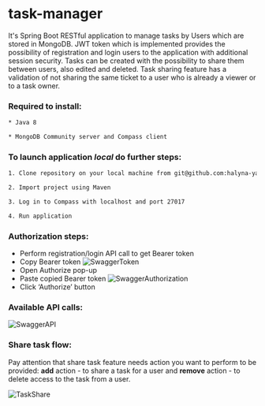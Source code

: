 # task-manager
It's Spring Boot RESTful application to manage tasks by Users which are stored in MongoDB. JWT token which is implemented provides the possibility of registration and login users to the application with additional session security. Tasks can be created with the possibility to share them between users, also edited and deleted. Task sharing feature has a validation of not sharing the same ticket to a user who is already a viewer or to a task owner.

### Required to install:
```sh
* Java 8
```
```sh
* MongoDB Community server and Compass client
```
### To launch application *local* do further steps:
```sh
1. Clone repository on your local machine from git@github.com:halyna-yatseniuk/task-manager.git
```
```sh
2. Import project using Maven
```
```sh
3. Log in to Compass with localhost and port 27017
```
```sh
4. Run application
```

### Authorization steps:
* Perform registration/login API call to get Bearer token
* Copy Bearer token
![SwaggerToken](https://user-images.githubusercontent.com/62807345/78158096-7e61e180-7449-11ea-98f0-2410e0cee544.jpg)
* Open Authorize pop-up
* Paste copied Bearer token
![SwaggerAuthorization](https://user-images.githubusercontent.com/62807345/78158205-a05b6400-7449-11ea-8267-fbf356247ac9.jpg)
* Click ‘Authorize’ button

### Available API calls:

![SwaggerAPI](https://user-images.githubusercontent.com/62807345/78158314-bb2dd880-7449-11ea-94dd-3623b8a087fd.jpg)


### Share task flow:
Pay attention that share task feature needs action you want to perform to be provided:
**add** action - to share a task for a user and **remove** action - to delete access to the task from a user.

![TaskShare](https://user-images.githubusercontent.com/62807345/78158439-e87a8680-7449-11ea-8d1e-bddc0fcf94b4.jpg)




